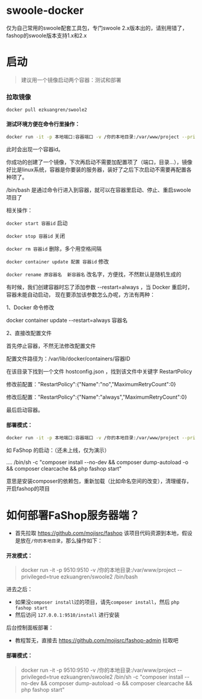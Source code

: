 # swoole-docker
仅为自己常用的swoole配套工具包，专门swoole 2.x版本出的，请别用错了，fashop的swoole版本支持1.x和2.x

# 启动
> 建议用一个镜像启动两个容器：测试和部署
### 拉取镜像
`docker pull ezkuangren/swoole2`

#### 测试环境方便在命令行里操作：
```sh
docker run -it -p 本地端口:容器端口 -v /你的本地目录:/var/www/project --privileged=true ezkuangren/swoole2 /bin/bash
```
此时会出现一个容器id。

你成功的创建了一个镜像，下次再启动不需要加配置项了（端口，目录...），镜像好比是linux系统，容器是你要装的服务器，装好了之后下次启动不需要再配置各种项了。

/bin/bash 是通过命令行进入到容器，就可以在容器里启动、停止、重启swoole项目了

相关操作：

`docker start 容器id` 启动

`docker stop 容器id`  关闭

`docker rm 容器id`  删除，多个用空格间隔

`docker container update 配置 容器id` 修改

`docker rename 原容器名  新容器名` 改名字，方便找，不然默认是随机生成的


有时候，我们创建容器时忘了添加参数 --restart=always ，当 Docker 重启时，容器未能自动启动，
现在要添加该参数怎么办呢，方法有两种：

1、Docker 命令修改

docker container update --restart=always 容器名

2、直接改配置文件

首先停止容器，不然无法修改配置文件

配置文件路径为：/var/lib/docker/containers/容器ID

在该目录下找到一个文件 hostconfig.json ，找到该文件中关键字 RestartPolicy

修改前配置："RestartPolicy":{"Name":"no","MaximumRetryCount":0}

修改后配置："RestartPolicy":{"Name":"always","MaximumRetryCount":0}

最后启动容器。


#### 部署模式：

```sh
docker run -it -p 本地端口:容器端口 -v /你的本地目录:/var/www/project --privileged=true ezkuangren/swoole2 /bin/sh -c "你要执行的start命令"
```
如 FaShop 的启动：（还未上线，仅为演示）

.... /bin/sh -c "composer install --no-dev && composer dump-autoload -o && composer clearcache && php fashop start"

意思是安装composer的依赖包，重新加载（比如命名空间的改变），清理缓存，开启fashop的项目


# 如何部署FaShop服务器端？

- 首先拉取 https://github.com/mojisrc/fashop 该项目代码资源到本地，假设是放在`/你的本地目录`，那么操作如下：

#### 开发模式：

> docker run -it -p 9510:9510 -v /你的本地目录:/var/www/project --privileged=true ezkuangren/swoole2 /bin/bash

进去之后：
- 如果没`composer install`过的项目，请先`composer install`，然后 `php fashop start`
- 然后访问 `127.0.0.1:9510/install` 进行安装

后台控制面板部署：
- 教程暂无，直接去 https://github.com/mojisrc/fashop-admin 拉取吧

#### 部署模式：


> docker run -it -p 9510:9510 -v /你的本地目录:/var/www/project --privileged=true ezkuangren/swoole2 /bin/sh -c "composer install --no-dev && composer dump-autoload -o && composer clearcache && php fashop start"
